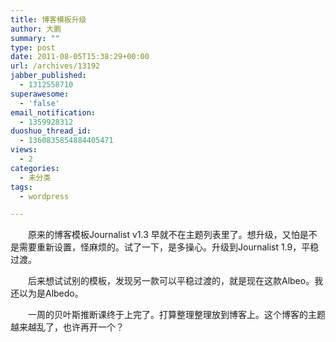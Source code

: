 ```yaml
---
title: 博客模板升级
author: 大鹏
summary: ""
type: post
date: 2011-08-05T15:38:29+00:00
url: /archives/13192
jabber_published:
  - 1312558710
superawesome:
  - 'false'
email_notification:
  - 1359928312
duoshuo_thread_id:
  - 1360835854884405471
views:
  - 2
categories:
  - 未分类
tags:
  - wordpress

---
```

　　原来的博客模板Journalist v1.3 早就不在主题列表里了。想升级，又怕是不是需要重新设置，怪麻烦的。试了一下，是多操心。升级到Journalist 1.9，平稳过渡。
  
　　后来想试试别的模板，发现另一款可以平稳过渡的，就是现在这款Albeo。我还以为是Albedo。
  
　　一周的贝叶斯推断课终于上完了。打算整理整理放到博客上。这个博客的主题越来越乱了，也许再开一个？
